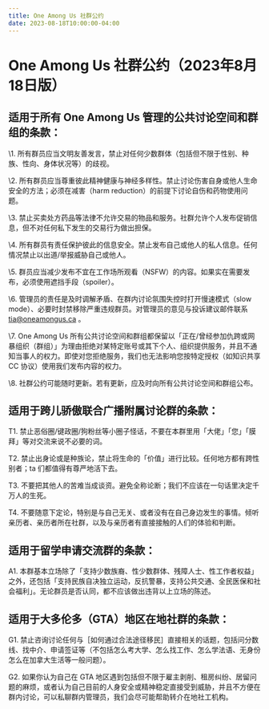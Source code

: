 ```yaml
---
title: One Among Us 社群公约
date: 2023-08-18T10:00:00-04:00
---
```


# One Among Us 社群公约（2023年8月18日版）

## 适用于所有 One Among Us 管理的公共讨论空间和群组的条款：

\1. 所有群员应当文明友善发言，禁止对任何少数群体（包括但不限于性别、种族、性向、身体状况等）的歧视。

\2. 所有群员应当尊重彼此精神健康与神经多样性。禁止讨论伤害自身或他人生命安全的方法；必须在减害（harm reduction）的前提下讨论自伤和药物使用问题。

\3. 禁止买卖处方药品等法律不允许交易的物品和服务。社群允许个人发布促销信息，但不对任何私下发生的交易行为做出担保。

\4. 所有群员有责任保护彼此的信息安全。禁止发布自己或他人的私人信息。任何情况禁止以出道/举报威胁自己或他人。

\5. 群员应当减少发布不宜在工作场所观看（NSFW）的内容。如果实在需要发布，必须使用遮挡手段（spoiler）。

\6. 管理员的责任是及时调解矛盾、在群内讨论氛围失控时打开慢速模式（slow mode）、必要时封禁移除严重违规群员。对管理员的意见与投诉建议邮件联系 tia@oneamongus.ca 。

\7. One Among Us 所有公共讨论空间和群组都保留以「正在/曾经参加仇跨或网暴组织（群组）」为理由拒绝对某特定账号或其下个人、组织提供服务，并且不通知当事人的权力。即使对您拒绝服务，我们也无法影响您按特定授权（如知识共享 CC 协议）使用我们发布内容的权力。

\8. 社群公约可能随时更新。若有更新，应及时向所有公共讨论空间和群组公布。

## 适用于跨儿骄傲联合广播附属讨论群的条款：

T1. 禁止恶俗圈/键政圈/狗粉丝等小圈子怪话，不要在本群里用「大佬」「您」「膜拜」等对交流来说不必要的词。

T2. 禁止出身论或是种族论，禁止将生命的「价值」进行比较。任何地方都有跨性别者；ta 们都值得有尊严地活下去。

T3. 不要把其他人的苦难当成谈资。避免全称论断；我们不应该在一句话里决定千万人的生死。

T4. 不要随意下定论，特别是与自己无关、或者没有在自己身边发生的事情。倾听亲历者、亲历者所在社群，以及与亲历者有直接接触的人们的体验和判断。

## 适用于留学申请交流群的条款：

A1. 本群基本立场除了「支持少数族裔、性少数群体、残障人士、性工作者权益」之外，还包括「支持民族自决独立运动，反抗警暴，支持公共交通、全民医保和社会福利」。无论群员是否认同，都不应该做出违背以上立场的陈述。

## 适用于大多伦多（GTA）地区在地社群的条款：

G1. 禁止咨询讨论任何与［如何通过合法途径移民］直接相关的话题，包括问分数线、找中介、申请签证等（不包括怎么考大学、怎么找工作、怎么学法语、无身份怎么在加拿大生活等一般问题）。

G2. 如果你认为自己在 GTA 地区遇到包括但不限于雇主剥削、租房纠纷、居留问题的麻烦，或者认为自己目前的人身安全或精神稳定直接受到威胁，并且不方便在群内讨论，可以私聊群内管理员，我们会尽可能帮助转介在地社工机构。
